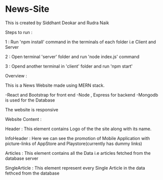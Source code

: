 # News-Site
This is created by Siddhant Deokar and Rudra Naik

Steps to run :

1 : Run 'npm install' command in the terminals of each folder i.e Client and Server

2 : Open terminal 'server' folder and run 'node index.js' command

3 : Opend another terminal in 'client' folder and run 'npm start'

Overview :

This is a News Website made using MERN stack.

-React and Bootstrap for front end
-Node , Express for backend 
-Mongodb is used for the Database

The website is responsive

Website Content : 

Header 	      : This element contains Logo of the the site along with its name.

InfoHeader    : Here we can see the promotion of Mobile Application with picture-links of AppStore and Playstore(currently has dummy links)

Articles      : This element contains all the Data i.e articles fetched from the database server

SingleArticle : This element represent every Single Article in the data fethced from the database

